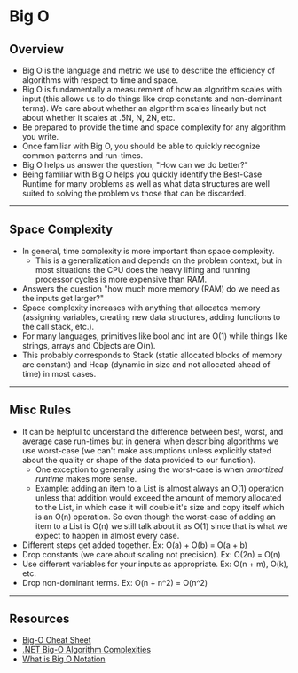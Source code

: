 # Big O

## Overview

* Big O is the language and metric we use to describe the efficiency of algorithms with respect to time and space.
* Big O is fundamentally a measurement of how an algorithm scales with input (this allows us to do things like drop constants and non-dominant terms). We care about whether an algorithm scales linearly but not about whether it scales at .5N, N, 2N, etc.
* Be prepared to provide the time and space complexity for any algorithm you write.
* Once familiar with Big O, you should be able to quickly recognize common patterns and run-times.
* Big O helps us answer the question, "How can we do better?"
* Being familiar with Big O helps you quickly identify the Best-Case Runtime for many problems as well as what data structures are well suited to solving the problem vs those that can be discarded.

---

## Space Complexity

* In general, time complexity is more important than space complexity.
  * This is a generalization and depends on the problem context, but in most situations the CPU does the heavy lifting and running processor cycles is more expensive than RAM.
* Answers the question "how much more memory (RAM) do we need as the inputs get larger?"
* Space complexity increases with anything that allocates memory (assigning variables, creating new data structures, adding functions to the call stack, etc.).
* For many languages, primitives like bool and int are O(1) while things like strings, arrays and Objects are O(n).
* This probably corresponds to Stack (static allocated blocks of memory are constant) and Heap (dynamic in size and not allocated ahead of time) in most cases.

---

## Misc Rules

* It can be helpful to understand the difference between best, worst, and average case run-times but in general when describing algorithms we use worst-case (we can't make assumptions unless explicitly stated about the quality or shape of the data provided to our function).
  * One exception to generally using the worst-case is when *amortized runtime* makes more sense.
  * Example: adding an item to a List is almost always an O(1) operation unless that addition would exceed the amount of memory allocated to the List, in which case it will double it's size and copy itself which is an O(n) operation. So even though the worst-case of adding an item to a List is O(n) we still talk about it as O(1) since that is what we expect to happen in almost every case.
* Different steps get added together. Ex: O(a) + O(b) = O(a + b)
* Drop constants (we care about scaling not precision). Ex: O(2n) = O(n)
* Use different variables for your inputs as appropriate. Ex: O(n + m), O(k), etc.
* Drop non-dominant terms. Ex: O(n + n^2) = O(n^2)

---

## Resources

* [Big-O Cheat Sheet](https://www.bigocheatsheet.com/)
* [.NET Big-O Algorithm Complexities](https://rawgit.com/rehansaeed/.NET-Big-O-Algorithm-Complexity-Cheat-Sheet/main/Cheat%20Sheet.html)
* [What is Big O Notation](https://jarednielsen.com/big-o-notation/)
